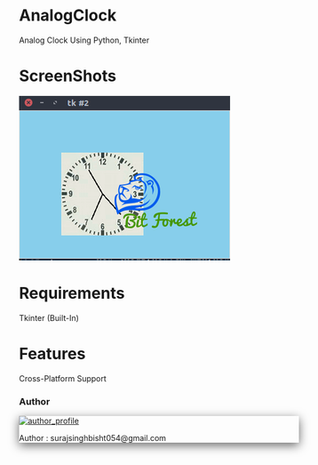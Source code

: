 # AnalogClock
Analog Clock Using Python, Tkinter



# ScreenShots
![Screenshot](Analog/scr/test.png?raw=true "Screenshot1")


# Requirements
Tkinter (Built-In)

# Features
Cross-Platform Support


### Author

<div style="box-shadow: 0 5px 18px rgba(0, 0, 0, 0.6);">

<a href="https://surajsinghbisht054.blogspot.com" target="_blank"> 

![author_profile](https://1.bp.blogspot.com/-PX4oBdjyb14/XbOCqgWpATI/AAAAAAAAELo/-jSsyNSMHmkXGXtw9qCT68qiUNqDE2NcACNcBGAsYHQ/s400/logo.png)

</a>

<p> Author : surajsinghbisht054@gmail.com </p>

</div>

